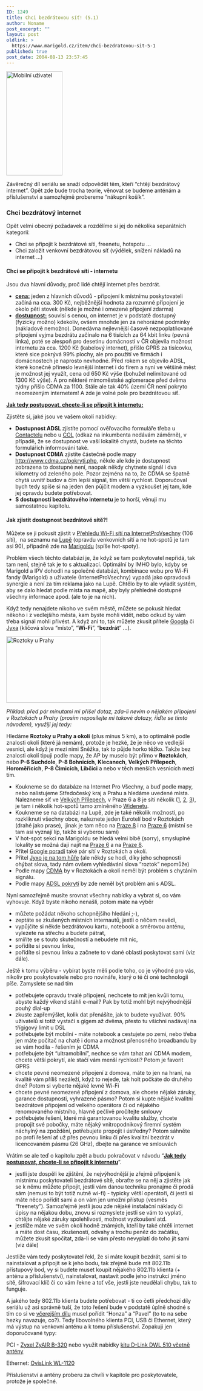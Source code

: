 ```yaml
---
ID: 1249
title: Chci bezdrátovou síť! (5.1)
author: Noname
post_excerpt: ""
layout: post
oldlink: >
  https://www.marigold.cz/item/chci-bezdratovou-sit-5-1
published: true
post_date: 2004-08-13 23:57:45
---
```

<div class="rightbox"><img src="/wp-content/uploads/cache/20040814-mobileuser.gif" alt="Mobilní uživatel" width="148" height="274" /></div><p>
Závěrečný díl seriálu se snaží odpovědět těm, kteří &#8220;chtějí bezdrátový internet&#8221;. Opět zde bude trocha teorie, věnovat se budeme anténám a příslušenství a samozřejmě probereme &#8220;nákupní košík&#8221;.</p>

<h3>Chci bezdrátový internet</h3>
<p>
Opět velmi obecný požadavek a rozdělíme si jej do několika separátních kategorií:</p>

<ul>
<li>Chci se připojit k bezdrátové síti, freenetu, hotspotu &#8230;</li>
<li>Chci založit venkovní bezdrátovou síť (výdělek, snížení nákladů na internet &#8230;)</li>
</ul>
<h4>Chci se připojit k bezdrátové síti - internetu</h4>
<p>
Jsou dva hlavní důvody, proč lidé chtějí internet přes bezdrát.</p>

<ul>
<li><strong><u>cena:</u></strong> jeden z hlavních důvodů - připojení k místnímu poskytovateli začíná na cca. 300 Kč, nejběžnější hodnota za rozumné připojení je okolo pěti stovek (někde je možné i omezené připojení zdarma)</li>
<li><strong><u>dostupnost:</u></strong> souvisí s cenou, on internet je v podstatě dostupný (fyzicky možno) kdekoliv, ovšem mnohde jen za nehorázné podmínky (nákladově nemožno). Donedávna nejlevnější časově nezpoplatňované připojení vyjma bezdrátu začínalo na 6 tisících za 64 kbit linku (pevná linka), poté se alespoň pro desetinu domácností v ČR objevila možnost internetu za cca. 1200 Kč (kabelový internet), přišlo GPRS za tisícovku, které sice pokrývá 99% plochy, ale pro použití ve firmách i domácnostech je naprosto nevhodné. Před rokem se objevilo ADSL, které konečně přineslo levnější internet i do firem a nyní ve většině měst je možnost jej využít, cena od 650 Kč výše (bohužel nelimitované od 1300 Kč výše). A pro některé mimoměstské aglomerace před dvěma týdny přišlo CDMA za 1100. Stále ale tak 40% území ČR není pokryto neomezeným internetem! A zde je volné pole pro bezdrátovou síť.</li>
</ul>
<!--more--><p>
<strong><u>Jak tedy postupovat, chcete-li se připojit k internetu:</u></strong></p>
<p>
Zjistěte si, jaké jsou ve vašem okolí nabídky:</p>

<ul>
<li><strong>Dostupnost ADSL </strong>zjistíte pomocí ověřovacího formuláře třeba u <a href="http://www.contactel.cz/script/2_servplus.asp?rid=191&amp;hid=253">Contactelu</a> nebo u <a href="http://www.col.cz/products/internet/adsl/check_dslam.php">COL</a> (odkaz na inkumbenta nedávám záměrně), v případě, že se dostupnost ve vaší lokalitě chystá, budete na těchto formulářích informování také.</li>
<li><strong>Dostupnost CDMA</strong> zjistíte částečně podle mapy <a href="http://www.cdma.cz/pokryti.php">http://www.cdma.cz/pokryti.php</a>, někde ale kde je dostupnost zobrazena to dostupné není, naopak někdy chytnete signál i dva kilometry od zeleného pole. Pozor zejména na to, že CDMA se špatně chytá uvnitř budov a čím lepší signál, tím větší rychlost. Doporučoval bych tedy spíše si na jeden den půjčit modem a vyzkoušet jej tam, kde jej opravdu budete potřebovat.</li>
<li><strong>S dostupností bezdrátového internetu</strong> je to horší, věnuji mu samostatnou kapitolu.</li>
</ul>
<h4>Jak zjistit dostupnost bezdrátové sítě?!</h4>
<p>
Můžete se ji pokusit zjistit v <a href="http://www.internetprovsechny.cz/wifi.php">Přehledu Wi-Fi sítí na InternetProVsechny</a> (106 sítí),  na seznamu na <a href="http://wifi.lupa.cz/">Lupě</a> (opravdu venkovních sítí a ne hot-spotů je tam asi 90), případně zde na <a href="http://beta.marigold.cz/hotspoty">Marigoldu</a> (spíše hot-spoty).</p>
<p>
Problém všech těchto databází je, že když se tam poskytovatel nepřidá, tak tam není, stejně tak je to s aktualizací. Optimální by IMHO bylo, kdyby se Marigold a IPV dohodli na společné databázi, kombinace webu pro Wi-Fi fandy (Marigold) a uživatele (InternetProVsechny) vypadá jako opravdová synergie a není za tím reklama jako na Lupě. Chtělo by to ale vyladit systém, aby se dalo hledat podle místa na mapě, aby byly přehledně dostupné všechny informace apod. (ale to je na nich).</p>
<p>
Když tedy nenajdete nikoho ve svém městě, můžete se pokusit hledat někoho i z vedlejšího města, kam byste mohli vidět, nebo odkud by vám třeba signál mohli přivést. A když ani to, tak můžete zkusit přítele <a href="http://www.google.com/">Googla</a> či <a href="http://www.jyxo.com/">Jyxa</a> (klíčová slova &#8220;místo&#8221;, &#8220;<strong>Wi-Fi</strong>&#8221;, &#8220;<strong>bezdrát</strong>&#8221; &#8230;).</p>
<div class="rightbox"><img src="/wp-content/uploads/cache/20040814-roztoky.jpg" alt="Roztoky u Prahy" width="250" height="175" /></div><p>
<em>Příklad: před pár minutami mi přišel dotaz, zda-li nevím o nějakém připojení v Roztokách u Prahy (prosím neposílejte mi takové dotazy, řiďte se tímto návodem), využiji jej tedy:</em></p>
<p>
Hledáme <strong>Roztoky u Prahy a okolí</strong> (plus mínus 5 km), a to optimálně podle znalosti okolí (které já nemám), protože je hezké, že je něco ve vedlejší vesnici, ale když je mezi nimi Sněžka, tak to půjde horko těžko. Takže bez znalosti okolí tipuji podle mapy, že AP by muselo být přímo v <strong>Roztokách</strong>, nebo <strong>P-6 Suchdole</strong>, <strong>P-8 Bohnicích</strong>, <strong>Klecanech</strong>, <strong>Velkých Přílepech</strong>, <strong>Horoměřicích</strong>, <strong>P-8 Čimicích</strong>, <strong>Libčici</strong> a nebo v těch menších vesnicích mezi tím.</p>

<ul>
<li>Koukneme se do databáze na Internet Pro Všechny, a buď podle mapy, nebo nalistujeme Středočeský kraj a Prahu a hledáme uvedené místa. Nalezneme síť ve <a href="http://www.internetprovsechny.cz/wifi.php?show=true&amp;place=otvovice#otvovice">Velkých Přílepech</a>, v Praze 6 a 8 je sítí několik (<a href="http://www.internetprovsechny.cz/wifi.php?show=true&amp;region=praha&amp;view=map&amp;place=vasesitp7#vasesitp7">1</a>, <a href="http://www.internetprovsechny.cz/wifi.php?show=true&amp;region=praha&amp;view=foto&amp;place=praha_09#praha_09">2</a>, <a href="http://www.internetprovsechny.cz/wifi.php?show=true&amp;region=praha&amp;view=map&amp;place=praha_08#praha_08">3</a>), je tam i několik hot-spotů tamo zmíněného <a href="http://www.widenet.cz/index.php?look=T_hotspot.php">Widenetu</a>.</li>
<li>Koukneme se na databázi na Lupě, zde je také několik možností, po rozkliknutí všechny obce, naleznete jeden Eurotelí bod v Roztokách (drahé jako prase),  jinak je tam něco na <a href="http://wifi.lupa.cz/katalog/obce/praha/praha-8/">Praze 8</a> i na <a href="http://wifi.lupa.cz/katalog/obce/praha/praha-6/">Praze 6</a> (místní se tam asi vyznají líp, takže si vyberou sami)</li>
<li>V hot-spot sekci na Marigoldu se hledá velmi blbě (sorry), smysluplné lokality se možná dají najít na <a href="http://beta.marigold.cz/hotspoty2.html?mesto=Praha%206">Praze 6</a> a na <a href="http://beta.marigold.cz/hotspoty2.html?mesto=Praha%208">Praze 8</a>.</li>
<li>Přítel <a href="http://www.google.com/search?q=wi-fi+roztoky+-eurotel">Google poradí</a> také pár sítí v Roztokách a okolí.</li>
<li>Přítel <a href="http://jyxo.cz/s?s=roztoky+Wi-fi+-eurotel">Jyxo je na tom hůře</a> (ale někdy se hodí, díky jeho schopnosti ohýbat slova, tady nám ovšem vyhledávání slova &#8220;roztok&#8221; nepomůže)</li>
<li>Podle mapy <a href="http://www.cdma.cz/pokryti.php">CDMA</a> by v Roztokách a okolí neměl být problém s chytáním signálu.</li>
<li>Podle mapy <a href="http://www.internetprovsechny.cz/mapadsl.php">ADSL pokrytí</a> by zde neměl být problém ani s ADSL.</li>
</ul>
<p>
Nyní samozřejmě musíte srovnat všechny nabídky a vybrat si, co vám vyhovuje. Když byste nikoho nenašli, potom máte na výběr</p>

<ul>
<li>můžete požádat někoho schopnějšího hledání ;-),</li>
<li>zeptáte se zkušených místních internautů, jestli o něčem nevědí,</li>
<li>vypůjčíte si někde bezdrátovou kartu, notebook a směrovou anténu, vylezete na střechu a budete pátrat,</li>
<li>smíříte se s touto skutečností a nebudete mít nic,</li>
<li>pořídíte si pevnou linku,</li>
<li>pořídíte si pevnou linku a začnete to v dané oblasti poskytovat sami (viz dále).</li>
</ul>
<p>
Ještě k tomu výběru - vybírat byste měli podle toho, co je výhodné pro vás, nikoliv pro poskytovatele nebo pro novináře, který o té či oné technologii píše. Zamyslete se nad tím</p>

<ul>
<li>potřebujete opravdu trvalé připojení, nechcete to mít jen kvůli tomu, abyste každý víkend stáhli e-mail? Pak by totiž mohl být nejvýhodnější pouhý dial-up</li>
<li>zkuste zapřemýšlet, kolik dat přenášíte, jak to budete využívat. 90% uživatelů si totiž vystačí s gigem až dvěma, přesto tu všichni nadávají na třígigový limit u DSL</li>
<li>potřebujete být mobilní - máte notebook a cestujete po zemi, nebo třeba jen máte počítač na chatě i doma a možnost přenosného broadbandu by se vám hodila - řešením je CDMA</li>
<li>potřebujete být &#8220;ultramobilní&#8221;, nechce se vám tahat ani CDMA modem, chcete větší pokrytí, ale stačí vám menší rychlosti? Potom je favorit GPRS</li>
<li>chcete pevné neomezené připojení z domova, máte to jen na hraní, na kvalitě vám příliš nezáleží, když to nejede, tak holt počkáte do druhého dne? Potom si vyberte nějaké levné Wi-Fi</li>
<li>chcete pevné neomezené připojení z domova, ale chcete nějaké záruky, garance dostupnosti, vyhrazené pásmo? Potom si kupte nějaké kvalitní bezdrátové připojení od velkého operátora či od nějakého renomovaného místního, hlavně pečlivě pročítejte smlouvy</li>
<li>potřebujete řešení, které má garantovanou kvalitu služby, chcete propojit své pobočky, máte nějaký vnitropodnikový firemní systém náchylný na zpoždění, potřebujete propojit i ústředny? Potom sáhněte po profi řešení ať už přes pevnou linku či přes kvalitní bezdrát v licencovaném pásmu (26 GHz), dbejte na garance ve smlouvách</li>
</ul>
<p>
Vrátím se ale teď o kapitolu zpět a budu pokračovat v návodu &#8220;<strong><u>Jak tedy postupovat, chcete-li se připojit k internetu</u></strong>&#8221;.</p>

<ul>
<li>jestli jste dospěli ke zjištění, že nejvýhodnější je zřejmě připojení k místnímu poskytovateli bezdrátové sítě, obraťte se na něj a zjistěte jak se k němu můžete připojit, jestli vám danou techniku pronajme či prodá sám (nemusí to být totiž nutně wi-fi) - typicky větší operátoři, či jestli si máte něco pořídit sami a on vám jen umožní přístup (vesměs &#8220;freenety&#8221;). Samozřejmě jestli jsou zde nějaké instalační náklady či úpisy na nějakou dobu, znovu si rozmyslete jestli se vám to vyplatí, chtějte nějaké záruky spolehlivosti, možnost vyzkoušení atd.</li>
<li>jestliže máte ve svém okolí hodně známých, kteří by také chtěli internet a máte dost času, zkušeností, odvahy a trochu peněz do začátku, můžete zkusit spočítat, zda-li se vám přesto nevyplatí do toho jít sami (viz dále)</li>
</ul>
<p>
Jestliže vám tedy poskytovatel řekl, že si máte koupit bezdrát, sami si to nainstalovat a připojit se k jeho bodu, tak zřejmě bude mít 802.11b přístupový bod, vy si budete muset koupit nějakého 802.11b klienta (+ anténu a příslušenství), nainstalovat, nastavit podle jeho instrukcí jméno sítě, šifrovací klíč či co vám řekne a toť vše, jestli jste neudělali chybu, tak to funguje.</p>
<p>
A jakého tedy 802.11b klienta budete potřebovat - ti co četli předchozí díly seriálu už asi správně tuší, že toto řešení bude v podstatě úplně shodné s tím co si ve <a href="/item/chci-bezdratovou-sit-4">včerejším dílu</a> musel pořídit &#8220;Honza&#8221; a &#8220;Pavel&#8221; (to to na sebe hezky navazuje, co?). Tedy libovolného klienta PCI, USB či Ethernet, který má výstup na venkovní anténu a k tomu příslušenství. Zopakuji jen doporučované typy:</p>
<p>
PCI - <a href="http://www.wifishop.cz/inshop/shop.asp?ItemID=21140">Zyxel ZyAIR B-320</a> nebo využít nabídky <a href="http://www.wifishop.cz/inshop/shop.asp?ItemID=21055">kitu D-Link DWL 510 včetně antény</a></p>
<p>
Ethernet: <a href="http://www.wifishop.cz/inshop/shop.asp?ItemID=21091">OvisLink WL-1120</a></p>
<p>
Příslušenství a antény proberu za chvíli v kapitole pro poskytovatele, protože je společné.</p>
